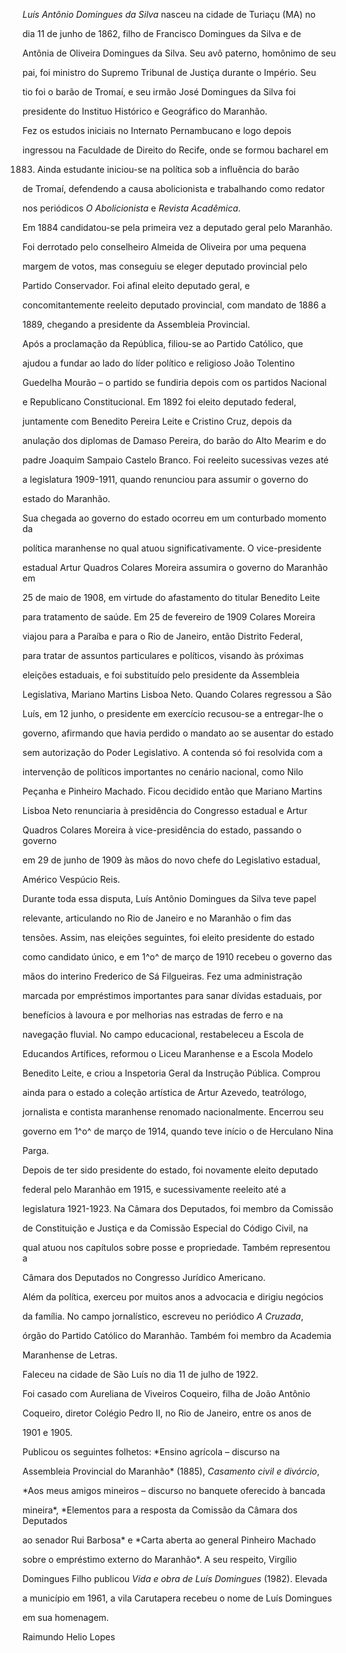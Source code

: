 

*Luís Antônio Domingues da Silva* nasceu na cidade de Turiaçu (MA) no

dia 11 de junho de 1862, filho de Francisco Domingues da Silva e de

Antônia de Oliveira Domingues da Silva. Seu avô paterno, homônimo de seu

pai, foi ministro do Supremo Tribunal de Justiça durante o Império. Seu

tio foi o barão de Tromaí, e seu irmão José Domingues da Silva foi

presidente do Instituo Histórico e Geográfico do Maranhão.



Fez os estudos iniciais no Internato Pernambucano e logo depois

ingressou na Faculdade de Direito do Recife, onde se formou bacharel em

1883. Ainda estudante iniciou-se na política sob a influência do barão

de Tromaí, defendendo a causa abolicionista e trabalhando como redator

nos periódicos *O Abolicionista* e *Revista Acadêmica*.



Em 1884 candidatou-se pela primeira vez a deputado geral pelo Maranhão.

Foi derrotado pelo conselheiro Almeida de Oliveira por uma pequena

margem de votos, mas conseguiu se eleger deputado provincial pelo

Partido Conservador. Foi afinal eleito deputado geral, e

concomitantemente reeleito deputado provincial, com mandato de 1886 a

1889, chegando a presidente da Assembleia Provincial.



Após a proclamação da República, filiou-se ao Partido Católico, que

ajudou a fundar ao lado do líder político e religioso João Tolentino

Guedelha Mourão – o partido se fundiria depois com os partidos Nacional

e Republicano Constitucional. Em 1892 foi eleito deputado federal,

juntamente com Benedito Pereira Leite e Cristino Cruz, depois da

anulação dos diplomas de Damaso Pereira, do barão do Alto Mearim e do

padre Joaquim Sampaio Castelo Branco. Foi reeleito sucessivas vezes até

a legislatura 1909-1911, quando renunciou para assumir o governo do

estado do Maranhão.



Sua chegada ao governo do estado ocorreu em um conturbado momento da

política maranhense no qual atuou significativamente. O vice-presidente

estadual Artur Quadros Colares Moreira assumira o governo do Maranhão em

25 de maio de 1908, em virtude do afastamento do titular Benedito Leite

para tratamento de saúde. Em 25 de fevereiro de 1909 Colares Moreira

viajou para a Paraíba e para o Rio de Janeiro, então Distrito Federal,

para tratar de assuntos particulares e políticos, visando às próximas

eleições estaduais, e foi substituído pelo presidente da Assembleia

Legislativa, Mariano Martins Lisboa Neto. Quando Colares regressou a São

Luís, em 12 junho, o presidente em exercício recusou-se a entregar-lhe o

governo, afirmando que havia perdido o mandato ao se ausentar do estado

sem autorização do Poder Legislativo. A contenda só foi resolvida com a

intervenção de políticos importantes no cenário nacional, como Nilo

Peçanha e Pinheiro Machado. Ficou decidido então que Mariano Martins

Lisboa Neto renunciaria à presidência do Congresso estadual e Artur

Quadros Colares Moreira à vice-presidência do estado, passando o governo

em 29 de junho de 1909 às mãos do novo chefe do Legislativo estadual,

Américo Vespúcio Reis.



Durante toda essa disputa, Luís Antônio Domingues da Silva teve papel

relevante, articulando no Rio de Janeiro e no Maranhão o fim das

tensões. Assim, nas eleições seguintes, foi eleito presidente do estado

como candidato único, e em 1^o^ de março de 1910 recebeu o governo das

mãos do interino Frederico de Sá Filgueiras. Fez uma administração

marcada por empréstimos importantes para sanar dívidas estaduais, por

benefícios à lavoura e por melhorias nas estradas de ferro e na

navegação fluvial. No campo educacional, restabeleceu a Escola de

Educandos Artífices, reformou o Liceu Maranhense e a Escola Modelo

Benedito Leite, e criou a Inspetoria Geral da Instrução Pública. Comprou

ainda para o estado a coleção artística de Artur Azevedo, teatrólogo,

jornalista e contista maranhense renomado nacionalmente. Encerrou seu

governo em 1^o^ de março de 1914, quando teve início o de Herculano Nina

Parga.



Depois de ter sido presidente do estado, foi novamente eleito deputado

federal pelo Maranhão em 1915, e sucessivamente reeleito até a

legislatura 1921-1923. Na Câmara dos Deputados, foi membro da Comissão

de Constituição e Justiça e da Comissão Especial do Código Civil, na

qual atuou nos capítulos sobre posse e propriedade. Também representou a

Câmara dos Deputados no Congresso Jurídico Americano.



Além da política, exerceu por muitos anos a advocacia e dirigiu negócios

da família. No campo jornalístico, escreveu no periódico *A Cruzada*,

órgão do Partido Católico do Maranhão. Também foi membro da Academia

Maranhense de Letras.



Faleceu na cidade de São Luís no dia 11 de julho de 1922.



Foi casado com Aureliana de Viveiros Coqueiro, filha de João Antônio

Coqueiro, diretor Colégio Pedro II, no Rio de Janeiro, entre os anos de

1901 e 1905.



Publicou os seguintes folhetos: *Ensino agrícola – discurso na

Assembleia Provincial do Maranhão* (1885), *Casamento civil e divórcio*,

*Aos meus amigos mineiros – discurso no banquete oferecido à bancada

mineira*, *Elementos para a resposta da Comissão da Câmara dos Deputados

ao senador Rui Barbosa* e *Carta aberta ao general Pinheiro Machado

sobre o empréstimo externo do Maranhão*. A seu respeito, Virgílio

Domingues Filho publicou *Vida e obra de Luís Domingues* (1982). Elevada

a município em 1961, a vila Carutapera recebeu o nome de Luís Domingues

em sua homenagem.



Raimundo Helio Lopes



